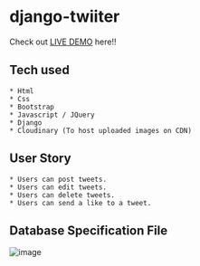 # django-twiiter
Check out [LIVE DEMO](https://django-twitter-t.herokuapp.com/) here!!
## Tech used
```
* Html
* Css
* Bootstrap
* Javascript / JQuery
* Django
* Cloudinary (To host uploaded images on CDN)
```
## User Story
```
* Users can post tweets.
* Users can edit tweets.
* Users can delete tweets.
* Users can send a like to a tweet.
```
## Database Specification File

![image](https://user-images.githubusercontent.com/71235376/127662475-20cd6d1d-ce80-4b9c-98c7-672d9cc91a56.png)
